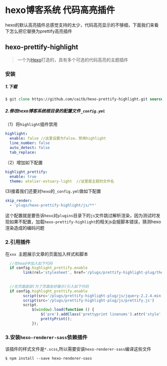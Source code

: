 # hexo博客系统 代码高亮插件 #

hexo的默认高亮插件总感觉支持的太少，代码高亮显示的不够细，下面我们来看下怎么把它替换为prettify高亮插件

## hexo-prettify-highlight ##

> 一个为[Hexo](https://hexo.io/)打造的，具有多个可选的代码高亮的主题插件

### 安装 ###

##### 1.下载 #####

```tcl
$ git clone https://github.com/caitb/hexo-prettify-highlight.git source/plugs/hexo-prettify-highlight
```

##### 2.修改hexo博客系统根目录的配置文件`_config.yml` #####

（1）将`highlight`插件禁用

```yaml
highlight:
  enable: false //这里设置为false，禁用highlight
  line_number: false
  auto_detect: false
  tab_replace:
```

（2）增加如下配置

```yaml
highlight_prettify:
  enable: true
  theme: atelier-estuary-light  //这里是主题的文件名
```

(3)接着我们还要对`hexo`的`_config.yml`做如下配置

```yaml
skip_render:
  - 'plugs/hexo-prettify-highlight/js/**'
```

这个配置就是要告诉`hexo`对`plugins`目录下的`js`文件跳过解析渲染，因为测试时发现如果不配置，加载`hexo-prettify-highlight`的相关js会报脚本错误，猜测hexo渲染造成的编码问题

### 2.引用插件 ###

在`xxx `主题展示文章的页面加入样式和脚本

```javascript
  //在head中加入如下代码
  if config.highlight_prettify.enable
        link(rel='stylesheet', href='/plugs/prettify-highlight-plug/themes/'+config.highlight_prettify.skin+'.css')
  
  
  //在页面底部(为了页面友好展示)引入如下代码
  if config.highlight_prettify.enable
        script(src='/plugs/prettify-highlight-plug/js/jquery-2.2.4.min.js')
        script(src='/plugs/prettify-highlight-plug/js/prettify.js')
        script.
            $(window).load(function () {
                $('pre').addClass('prettyprint linenums').attr('style', 'overflow:auto;');
                prettyPrint();
            });
```

### 3.安装`hexo-renderer-sass`依赖插件 ###

该插件的样式文件是`*.scss`,所以需要安装`hexo-renderer-sass`编译这些文件

```tcl
$ npm install --save hexo-renderer-sass
```

